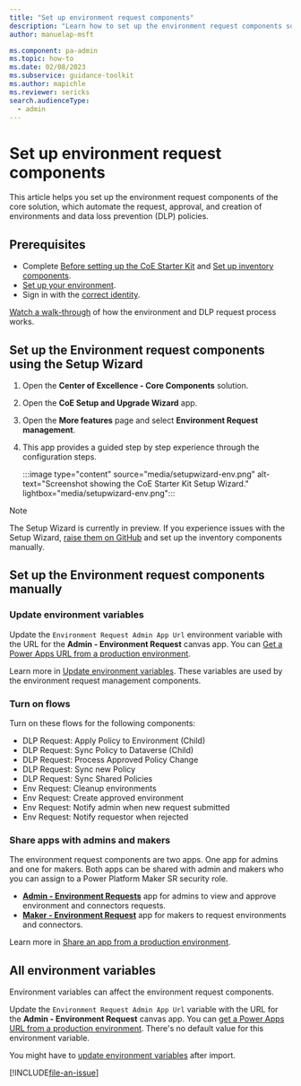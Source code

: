 ```yaml
---
title: "Set up environment request components"
description: "Learn how to set up the environment request components solution of the Microsoft CoE Starter Kit."
author: manuelap-msft

ms.component: pa-admin
ms.topic: how-to
ms.date: 02/08/2023
ms.subservice: guidance-toolkit
ms.author: mapichle
ms.reviewer: sericks
search.audienceType: 
  - admin
---
```


# Set up environment request components

This article helps you set up the environment request components of the core solution, which automate the request, approval, and creation of environments and data loss prevention (DLP) policies.

## Prerequisites

- Complete [Before setting up the CoE Starter Kit](setup.md) and [Set up inventory components](setup-core-components.md).
- [Set up your environment](setup.md#create-your-environments).
- Sign in with the [correct identity](setup.md#which-identity-should-i-use-to-install-the-coe-starter-kit).

[Watch a walk-through](https://www.youtube.com/watch?v=16mspbGz1zA&list=PLi9EhCY4z99W5kzaPK1np6sv6AzMQDsXG) of how the environment and DLP request process works.

## Set up the Environment request components using the Setup Wizard

1. Open the **Center of Excellence - Core Components** solution.
1. Open the **CoE Setup and Upgrade Wizard** app.
1. Open the **More features** page and select **Environment Request management**.
1. This app provides a guided step by step experience through the configuration steps.

   :::image type="content" source="media/setupwizard-env.png" alt-text="Screenshot showing the CoE Starter Kit Setup Wizard." lightbox="media/setupwizard-env.png":::

> [!NOTE]
> The Setup Wizard is currently in preview. If you experience issues with the Setup Wizard, [raise them on GitHub](https://aka.ms/coe-starter-kit-issues) and set up the inventory components manually.

## Set up the Environment request components manually

### Update environment variables

Update the `Environment Request Admin App Url` environment variable with the URL for the **Admin - Environment Request** canvas app. You can [Get a Power Apps URL from a production environment](faq.md#get-a-power-apps-url-from-a-production-environment).

Learn more in [Update environment variables](faq.md#update-environment-variables). These variables are used by the environment request management components.

### Turn on flows

Turn on these flows for the following components:  

- DLP Request: Apply Policy to Environment (Child)
- DLP Request: Sync Policy to Dataverse (Child)
- DLP Request: Process Approved Policy Change
- DLP Request: Sync new Policy
- DLP Request: Sync Shared Policies
- Env Request: Cleanup environments
- Env Request: Create approved environment
- Env Request: Notify admin when new request submitted
- Env Request: Notify requestor when rejected

### Share apps with admins and makers

The environment request components are two apps. One app for admins and one for makers. Both apps can be shared with admin and makers who you can assign to a Power Platform Maker SR security role.

- [**Admin - Environment Requests**](core-components.md) app for admins to view and approve environment and connectors requests.
- [**Maker - Environment Request**](core-components.md) app for makers to request environments and connectors.

Learn more in [Share an app from a production environment](faq.md#share-an-app-from-a-production-environment).

## All environment variables

Environment variables can affect the environment request components.

Update the `Environment Request Admin App Url` variable with the URL for the **Admin - Environment Request** canvas app. You can [get a Power Apps URL from a production environment](faq.md#get-a-power-apps-url-from-a-production-environment). There's no default value for this environment variable.

You might have to [update environment variables](faq.md#update-environment-variables) after import.

[!INCLUDE[file-an-issue](../../includes/file-issue.md)]
